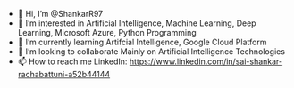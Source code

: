- 👋 Hi, I’m @ShankarR97
- 👀 I’m interested in Artificial Intelligence, Machine Learning, Deep Learning, Microsoft Azure, Python Programming
- 🌱 I’m currently learning Artifcial Intelligence, Google Cloud Platform
- 💞️ I’m looking to collaborate Mainly on Artificial Intelligence Technologies
- 📫 How to reach me 
LinkedIn:  https://www.linkedin.com/in/sai-shankar-rachabattuni-a52b44144



<!---
ShankarR97/ShankarR97 is a ✨ special ✨ repository because its `README.md` (this file) appears on your GitHub profile.
You can click the Preview link to take a look at your changes.
--->
